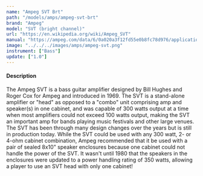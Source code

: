 ```yaml
---
name: "Ampeg SVT Brt"
path: "/models/amps/ampeg-svt-brt"
brand: "Ampeg"
model: "SVT (bright channel)"
url: "https://en.wikipedia.org/wiki/Ampeg_SVT"
manual: "https://ampeg.com/data/6/0a020a3f12fd55e0b8fc78d976/application/pdf/Owner%E2%80%99s%20Manual%20-%20English%20.pdf"
image: "../../../images/amps/ampeg-svt.png"
instrument: ["Bass"]
update: ["1.0"]
---
```


#### Description
The Ampeg SVT is a bass guitar amplifier designed by Bill Hughes and Roger Cox for Ampeg and introduced in 1969. The SVT is a stand-alone amplifier or "head" as opposed to a "combo" unit comprising amp and speaker(s) in one cabinet, and was capable of 300 watts output at a time when most amplifiers could not exceed 100 watts output, making the SVT an important amp for bands playing music festivals and other large venues. The SVT has been through many design changes over the years but is still in production today. While the SVT could be used with any 300 watt, 2- or 4-ohm cabinet combination, Ampeg recommended that it be used with a pair of sealed 8x10" speaker enclosures because one cabinet could not handle the power of the SVT. It wasn't until 1980 that the speakers in the enclosures were updated to a power handling rating of 350 watts, allowing a player to use an SVT head with only one cabinet!
